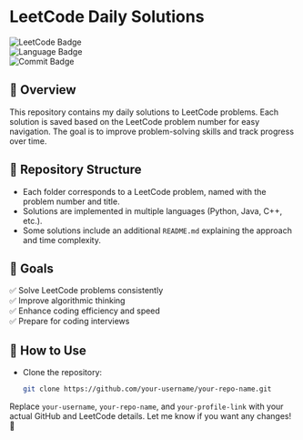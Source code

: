 # LeetCode Daily Solutions  

![LeetCode Badge](https://img.shields.io/badge/LeetCode-Daily%20Practice-orange)  
![Language Badge](https://img.shields.io/badge/Language-Python%2FJava%2FC%2B%2B-blue)  
![Commit Badge](https://img.shields.io/github/last-commit/your-username/your-repo-name)  

## 📌 Overview  
This repository contains my daily solutions to LeetCode problems. Each solution is saved based on the LeetCode problem number for easy navigation. The goal is to improve problem-solving skills and track progress over time.  

## 📂 Repository Structure  

- Each folder corresponds to a LeetCode problem, named with the problem number and title.  
- Solutions are implemented in multiple languages (Python, Java, C++, etc.).  
- Some solutions include an additional `README.md` explaining the approach and time complexity.  

## 🚀 Goals  
✅ Solve LeetCode problems consistently  
✅ Improve algorithmic thinking  
✅ Enhance coding efficiency and speed  
✅ Prepare for coding interviews  

## 📌 How to Use  
- Clone the repository:  
  ```bash
  git clone https://github.com/your-username/your-repo-name.git

Replace `your-username`, `your-repo-name`, and `your-profile-link` with your actual GitHub and LeetCode details. Let me know if you want any changes! 🚀
